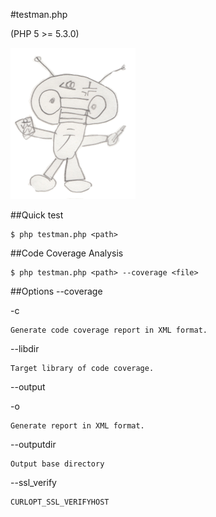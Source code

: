 #testman.php

(PHP 5 >= 5.3.0)

![my image](testman.png)


##Quick test

	$ php testman.php <path>

##Code Coverage Analysis

	$ php testman.php <path> --coverage <file>


##Options
\--coverage <file>

\-c

	Generate code coverage report in XML format.


\--libdir <directory>

	Target library of code coverage.


\--output <file>

\-o

	Generate report in XML format.


\--outputdir <directory>

	Output base directory	


\--ssl_verify <boolean>

	CURLOPT_SSL_VERIFYHOST


